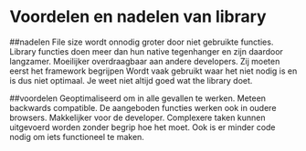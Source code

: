 # Voordelen en nadelen van library

##nadelen
File size wordt onnodig groter door niet gebruikte functies.
Library functies doen meer dan hun native tegenhanger en zijn daardoor langzamer.
Moeilijker overdraagbaar aan andere developers. Zij moeten eerst het framework begrijpen
Wordt vaak gebruikt waar het niet nodig is en is dus niet optimaal.
Je weet niet altijd goed wat the library doet.


##voordelen
Geoptimaliseerd om in alle gevallen te werken.
Meteen backwards compatible. De aangeboden functies werken ook in oudere browsers.
Makkelijker voor de developer. Complexere taken kunnen uitgevoerd worden zonder begrip hoe het moet. Ook is er minder code nodig om iets functioneel te maken.

